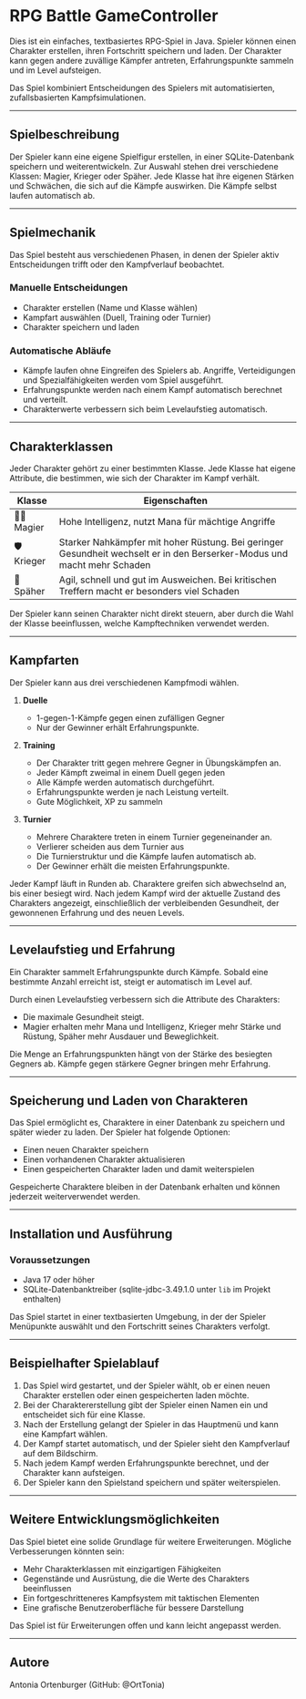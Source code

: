 # RPG Battle GameController  

Dies ist ein einfaches, textbasiertes RPG-Spiel in Java. Spieler können einen Charakter erstellen, ihren Fortschritt speichern und laden. Der Charakter kann gegen andere zuvällige Kämpfer antreten, Erfahrungspunkte sammeln und im Level aufsteigen.  

Das Spiel kombiniert Entscheidungen des Spielers mit automatisierten, zufallsbasierten Kampfsimulationen.  

---

## Spielbeschreibung  

Der Spieler kann eine eigene Spielfigur erstellen, in einer SQLite-Datenbank speichern und weiterentwickeln. 
Zur Auswahl stehen drei verschiedene Klassen: Magier, Krieger oder Späher. Jede Klasse hat ihre eigenen Stärken und Schwächen, die sich auf die Kämpfe auswirken. Die Kämpfe selbst laufen automatisch ab.  

---

## Spielmechanik  

Das Spiel besteht aus verschiedenen Phasen, in denen der Spieler aktiv Entscheidungen trifft oder den Kampfverlauf beobachtet.  

### Manuelle Entscheidungen  

- Charakter erstellen (Name und Klasse wählen)
- Kampfart auswählen (Duell, Training oder Turnier)  
- Charakter speichern und laden

### Automatische Abläufe  

- Kämpfe laufen ohne Eingreifen des Spielers ab. Angriffe, Verteidigungen und Spezialfähigkeiten werden vom Spiel ausgeführt.  
- Erfahrungspunkte werden nach einem Kampf automatisch berechnet und verteilt.  
- Charakterwerte verbessern sich beim Levelaufstieg automatisch.  

---

## Charakterklassen  

Jeder Charakter gehört zu einer bestimmten Klasse. Jede Klasse hat eigene Attribute, die bestimmen, wie sich der Charakter im Kampf verhält.  

| Klasse  | Eigenschaften |
|---------|--------------|
| 🧙‍♂️ Magier  | Hohe Intelligenz, nutzt Mana für mächtige Angriffe |
| 🛡 Krieger | Starker Nahkämpfer mit hoher Rüstung. Bei geringer Gesundheit wechselt er in den Berserker-Modus und macht mehr Schaden |
| 🏹 Späher | Agil, schnell und gut im Ausweichen. Bei kritischen Treffern macht er besonders viel Schaden |

Der Spieler kann seinen Charakter nicht direkt steuern, aber durch die Wahl der Klasse beeinflussen, welche Kampftechniken verwendet werden.  

---

## Kampfarten  

Der Spieler kann aus drei verschiedenen Kampfmodi wählen.  

1. **Duelle**  
   - 1-gegen-1-Kämpfe gegen einen zufälligen Gegner 
   - Nur der Gewinner erhält Erfahrungspunkte.  

2. **Training**  
   - Der Charakter tritt gegen mehrere Gegner in Übungskämpfen an.  
   - Jeder Kämpft zweimal in einem Duell gegen jeden
   - Alle Kämpfe werden automatisch durchgeführt.  
   - Erfahrungspunkte werden je nach Leistung verteilt.  
   - Gute Möglichkeit, XP zu sammeln

3. **Turnier**  
   - Mehrere Charaktere treten in einem Turnier gegeneinander an. 
   - Verlierer scheiden aus dem Turnier aus
   - Die Turnierstruktur und die Kämpfe laufen automatisch ab.  
   - Der Gewinner erhält die meisten Erfahrungspunkte.  

Jeder Kampf läuft in Runden ab. Charaktere greifen sich abwechselnd an, bis einer besiegt wird.
Nach jedem Kampf wird der aktuelle Zustand des Charakters angezeigt, einschließlich der verbleibenden Gesundheit, der gewonnenen Erfahrung und des neuen Levels.  

---

## Levelaufstieg und Erfahrung  

Ein Charakter sammelt Erfahrungspunkte durch Kämpfe. Sobald eine bestimmte Anzahl erreicht ist, steigt er automatisch im Level auf.  

Durch einen Levelaufstieg verbessern sich die Attribute des Charakters:  

- Die maximale Gesundheit steigt.  
- Magier erhalten mehr Mana und Intelligenz, Krieger mehr Stärke und Rüstung, Späher mehr Ausdauer und Beweglichkeit.  

Die Menge an Erfahrungspunkten hängt von der Stärke des besiegten Gegners ab. Kämpfe gegen stärkere Gegner bringen mehr Erfahrung.  

---

## Speicherung und Laden von Charakteren  

Das Spiel ermöglicht es, Charaktere in einer Datenbank zu speichern und später wieder zu laden.
Der Spieler hat folgende Optionen:  

- Einen neuen Charakter speichern 
- Einen vorhandenen Charakter aktualisieren
- Einen gespeicherten Charakter laden und damit weiterspielen  

Gespeicherte Charaktere bleiben in der Datenbank erhalten und können jederzeit weiterverwendet werden.  

---

## Installation und Ausführung  

### Voraussetzungen  

- Java 17 oder höher  
- SQLite-Datenbanktreiber (sqlite-jdbc-3.49.1.0 unter <code>lib</code> im Projekt enthalten) 


Das Spiel startet in einer textbasierten Umgebung, in der der Spieler Menüpunkte auswählt und den Fortschritt seines Charakters verfolgt.  

---

## Beispielhafter Spielablauf  

1. Das Spiel wird gestartet, und der Spieler wählt, ob er einen neuen Charakter erstellen oder einen gespeicherten laden möchte.  
2. Bei der Charaktererstellung gibt der Spieler einen Namen ein und entscheidet sich für eine Klasse.  
3. Nach der Erstellung gelangt der Spieler in das Hauptmenü und kann eine Kampfart wählen.  
4. Der Kampf startet automatisch, und der Spieler sieht den Kampfverlauf auf dem Bildschirm.  
5. Nach jedem Kampf werden Erfahrungspunkte berechnet, und der Charakter kann aufsteigen.  
6. Der Spieler kann den Spielstand speichern und später weiterspielen.  

---

## Weitere Entwicklungsmöglichkeiten  

Das Spiel bietet eine solide Grundlage für weitere Erweiterungen. Mögliche Verbesserungen könnten sein:  

- Mehr Charakterklassen mit einzigartigen Fähigkeiten  
- Gegenstände und Ausrüstung, die die Werte des Charakters beeinflussen  
- Ein fortgeschritteneres Kampfsystem mit taktischen Elementen  
- Eine grafische Benutzeroberfläche für bessere Darstellung  

Das Spiel ist für Erweiterungen offen und kann leicht angepasst werden.  

---

## Autore

Antonia Ortenburger (GitHub: @OrtTonia)  
